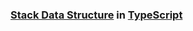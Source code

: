 ### [Stack Data Structure](https://isaaccomputerscience.org/concepts/dsa_datastruct_stack) in [TypeScript](https://www.typescriptlang.org/)